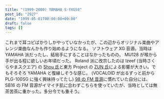 ```yaml
---
title: "(1999-2000) YAMAHA S-YXG50"
post_id: "2927"
date: "1999-05-01T00:00:00+09:00"
draft: false
tags: []
---
```



これまで耳コピばかりしかやっていなかったが、この辺からオリジナル楽曲やアレンジ楽曲なんかも作り始めるようになる。 ソフトウェア XG 音源。当時は YAMAHA 派だったし、結局手にすることはなかったものの、 MU128 が喉から手が出る程に欲しいお年頃だった。  Roland 派に改宗したのは Izeef (当時さくらやまスクエア) の [Shou 氏](http://sky.geocities.jp/izeefss/izeef/)と東方 Project の [ZUN 氏](http://www16.big.or.jp/%7Ezun/)による影響が大きい。でもそろそろ YAMAHA と復縁しそうな感じ。 (VOCALOID が出るずっと前から PLG-100SG に強く興味持ってたし) [98 の FM 音源](/pc-9821)に慣れていた自分には、 SB16 の FM 音源がイマイチ肌に合わずこちらを使っていたが、当時としては無茶苦茶に重かった。多分今でも重そう。
